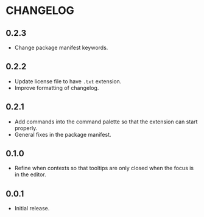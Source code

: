 # CHANGELOG

## 0.2.3
- Change package manifest keywords.

## 0.2.2
- Update license file to have `.txt` extension.
- Improve formatting of changelog.

## 0.2.1
- Add commands into the command palette so that the extension can start properly.
- General fixes in the package manifest.

## 0.1.0
- Refine when contexts so that tooltips are only closed when the focus is in the editor.

## 0.0.1
- Initial release.